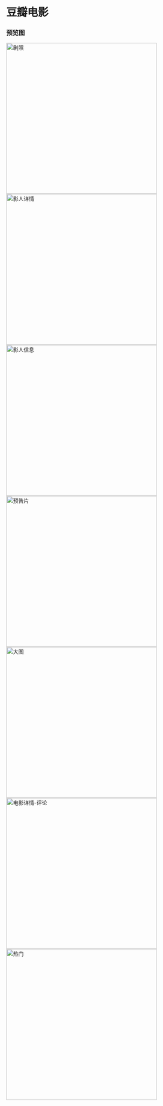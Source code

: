 # 豆瓣电影

### 预览图


<img src="https://raw.githubusercontent.com/tony-xxw/GcsssloopDemo/master/app/src/main/res/drawable/a.png" height = "400" alt="剧照" align=center />

<img src="https://raw.githubusercontent.com/tony-xxw/GcsssloopDemo/master/app/src/main/res/drawable/b.png" height = "400" alt="影人详情" align=center />

<img src="https://raw.githubusercontent.com/tony-xxw/GcsssloopDemo/master/app/src/main/res/drawable/c.png" height = "400" alt="影人信息" align=center />

<img src="https://raw.githubusercontent.com/tony-xxw/GcsssloopDemo/master/app/src/main/res/drawable/d.png" height = "400" alt="预告片" align=center />

<img src="https://raw.githubusercontent.com/tony-xxw/GcsssloopDemo/master/app/src/main/res/drawable/e.png" height = "400" alt="大图" align=center />

<img src="https://raw.githubusercontent.com/tony-xxw/GcsssloopDemo/master/app/src/main/res/drawable/f.png" height = "400" alt="电影详情-评论" align=center />

<img src="https://raw.githubusercontent.com/tony-xxw/GcsssloopDemo/master/app/src/main/res/drawable/h.png" height = "400" alt="热门" align=center />



